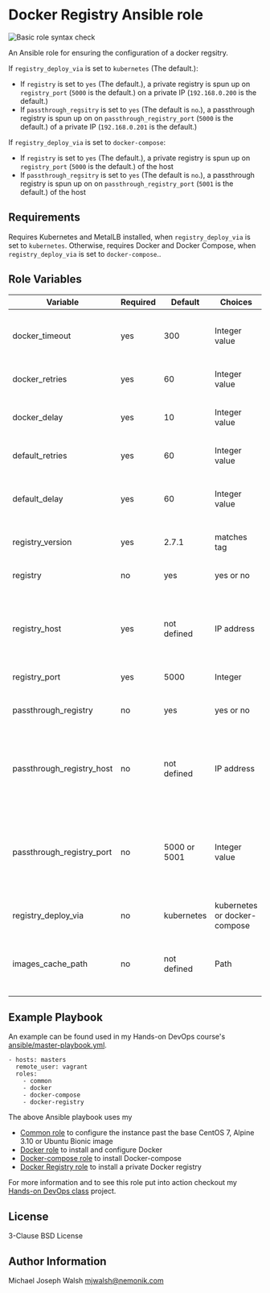 # Docker Registry Ansible role

![Basic role syntax check](https://github.com/nemonik/docker-registry-role/workflows/Basic%20role%20syntax%20check/badge.svg)

An Ansible role for ensuring the configuration of a docker regsitry.  

If `registry_deploy_via` is set to `kubernetes` (The default.):
- If `registry` is set to `yes` (The default.), a private registry is spun up on `registry_port` (`5000` is the default.) on a private IP (`192.168.0.200` is the default.)
- If `passthrough_regsitry` is set to `yes` (The default is `no`.), a passthrough registry is spun up on on `passthrough_registry_port` (`5000` is the default.) of a private IP (`192.168.0.201` is the default.)

If `registry_deploy_via` is set to `docker-compose`:
- If `registry` is set to `yes` (The default.), a private registry is spun up on `registry_port` (`5000` is the default.) of the host
- If `passthrough_regsitry` is set to `yes` (The default is `no`.), a passthrough registry is spun up on on `passthrough_registry_port` (`5001` is the default.) of the host

## Requirements

Requires Kubernetes and MetalLB installed, when `registry_deploy_via` is set to `kubernetes`.  Otherwise, requires Docker and Docker Compose, when `registry_deploy_via` is set to `docker-compose`..

## Role Variables

| Variable                  | Required | Default      | Choices                      | Comments                                                                                   |
|---------------------------|----------|--------------|------------------------------|--------------------------------------------------------------------------------------------|
| docker_timeout            | yes      | 300          | Integer value                | Number of seconds before docker pull timeout                                               |
| docker_retries            | yes      | 60           | Integer value                | Number of tries for docker pull                                                            |
| docker_delay              | yes      | 10           | Integer value                | Delay in seconds between pull retries                                                      |
| default_retries           | yes      | 60           | Integer value                | Default number of retries                                                                  |
| default_delay             | yes      | 60           | Integer value                | Default delay in seconds between retries                                                   |
| registry_version          | yes      | 2.7.1        | matches tag                  | Docker registry version                                                                    |
| registry                  | no       | yes          | yes or no                    | spin up a private regsitry                                                                 |
| registry_host             | yes      | not defined  | IP address                   | IP address if deployed via Kubernetes otherwise use the IP of the host                     |
| registry_port             | yes      | 5000         | Integer                      | Port for the registry                                                                      |
| passthrough_registry      | no       | yes          | yes or no                    | Also, create a passthrough registry                                                        |
| passthrough_registry_host | no       | not defined  | IP address                   | IP address if deployed via Kubernetes otherwise use the IP of the host                     |
| passthrough_registry_port | no       | 5000 or 5001 | Integer value                | Port for passthrough registry. 5001, if via docker-compose. Otherwise 5000, if Kuberenetes |
| registry_deploy_via       | no       | kubernetes   | kubernetes or docker-compose | How to spin up                                                                             |
| images_cache_path         | no       | not defined  | Path                         | Path to folder used to cache saved Docker images                                           |

## Example Playbook

An example can be found used in my Hands-on DevOps course's [ansible/master-playbook.yml](https://github.com/nemonik/hands-on-DevOps/blob/master/ansible/master-playbook.yml).

```
- hosts: masters
  remote_user: vagrant
  roles:
    - common
    - docker
    - docker-compose
    - docker-registry
```

The above Ansible playbook uses my

- [Common role](https://github.com/nemonik/common-role) to configure the instance past the base CentOS 7, Alpine 3.10 or Ubuntu Bionic image
- [Docker role](https://github.com/nemonik/docker-role) to install and configure Docker
- [Docker-compose role](https://github.com/nemonik/docker-compose-role) to install Docker-compose
- [Docker Registry role](https://github.com/nemonik/docker-registry-role) to install a private Docker registry

For more information and to see this role put into action checkout my [Hands-on DevOps class](https://github.com/nemonik/hands-on-DevOps) project.

## License

3-Clause BSD License

## Author Information

Michael Joseph Walsh <mjwalsh@nemonik.com>
